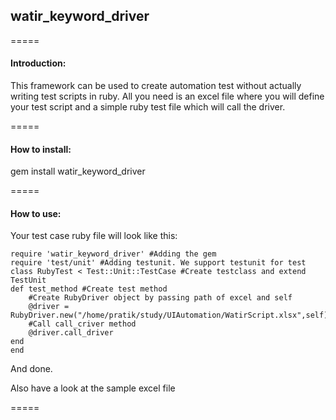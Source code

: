 ## watir_keyword_driver
=====
#### Introduction:
This framework can be used to create automation test without actually writing test scripts in ruby. 
All you need is an excel file where you will define your test script and a simple ruby test file which will call the driver.

=====
#### How to install:
gem install watir_keyword_driver

=====
#### How to use:
Your test case ruby file will look like this:


	require 'watir_keyword_driver' #Adding the gem
	require 'test/unit' #Adding testunit. We support testunit for test
	class RubyTest < Test::Unit::TestCase #Create testclass and extend TestUnit
	def test_method	#Create test method
		#Create RubyDriver object by passing path of excel and self 
		@driver = RubyDriver.new("/home/pratik/study/UIAutomation/WatirScript.xlsx",self)
		#Call call_criver method
		@driver.call_driver
	end
	end


And done.

Also have a look at the sample excel file

=====
